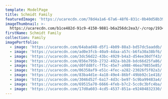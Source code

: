 ```yaml
---
template: ModelPage
title: Schmidt Family
featuredImage: 'https://ucarecdn.com/78d4a1a6-67a6-48f6-831c-0b40d58b39ea/'
imageThumbnail: >-
  https://ucarecdn.com/b1ce482d-91c9-4150-9881-b6a256dc2ea3/-/crop/1934x2443/211,799/-/preview/
firstName: Schmidt Family
collection: Family
imagePortfolio:
  - image: 'https://ucarecdn.com/64abad48-d5f1-4b09-88a3-bd57dc5aaddb/'
  - image: 'https://ucarecdn.com/ad0e3fcb-40a9-4daa-a57c-b6fa30a38bf6/'
  - image: 'https://ucarecdn.com/3dc56d22-43bc-4929-b4a3-d54ee30dff43/'
  - image: 'https://ucarecdn.com/856e795b-2732-492a-bb28-bdc66d25fa86/'
  - image: 'https://ucarecdn.com/d0fdd8fc-ff5c-45e7-a988-46ea79855e85/'
  - image: 'https://ucarecdn.com/06358af9-e51c-4fec-a282-23026f5f02a3/'
  - image: 'https://ucarecdn.com/83ba4d1e-4a18-49e4-86bf-49bb92c1e418/'
  - image: 'https://ucarecdn.com/3046d52f-6a17-4d3c-be97-5c9ba99483a4/'
  - image: 'https://ucarecdn.com/69515a70-6666-4feb-b7c2-5cc0c3bfc4ba/'
  - image: 'https://ucarecdn.com/17d0a603-4cd5-4537-851a-e92404832330/'
---
```



